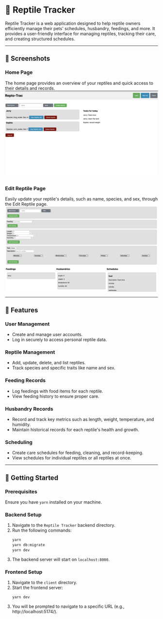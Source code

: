 # 🦎 Reptile Tracker

Reptile Tracker is a web application designed to help reptile owners efficiently manage their pets' schedules, husbandry, feedings, and more. It provides a user-friendly interface for managing reptiles, tracking their care, and creating structured schedules.

---

## 📸 Screenshots

### Home Page
The home page provides an overview of your reptiles and quick access to their details and records.
![Home Page](./home.png)

### Edit Reptile Page
Easily update your reptile's details, such as name, species, and sex, through the Edit Reptile page.
![Edit Reptile Page](./edit.png)

---

## 🎯 Features

### User Management
- Create and manage user accounts.
- Log in securely to access personal reptile data.

### Reptile Management
- Add, update, delete, and list reptiles.
- Track species and specific traits like name and sex.

### Feeding Records
- Log feedings with food items for each reptile.
- View feeding history to ensure proper care.

### Husbandry Records
- Record and track key metrics such as length, weight, temperature, and humidity.
- Maintain historical records for each reptile's health and growth.

### Scheduling
- Create care schedules for feeding, cleaning, and record-keeping.
- View schedules for individual reptiles or all reptiles at once.

---

## 🚀 Getting Started

### Prerequisites
Ensure you have `yarn` installed on your machine.

### Backend Setup
1. Navigate to the `Reptile Tracker` backend directory.
2. Run the following commands:
   ```bash
   yarn
   yarn db:migrate
   yarn dev
3. The backend server will start on `localhost:8000`.

### Frontend Setup
1. Navigate to the `client` directory.
2. Start the frontend server:
   ```bash
   yarn dev
3. You will be prompted to navigate to a specific URL (e.g., http://localhost:5174/).